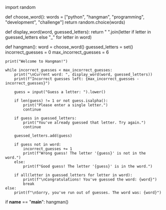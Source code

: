 import random

def choose_word():
    words = ["python", "hangman", "programming", "development", "challenge"]
    return random.choice(words)

def display_word(word, guessed_letters):
    return " ".join(letter if letter in guessed_letters else "_" for letter in word)

def hangman():
    word = choose_word()
    guessed_letters = set()
    incorrect_guesses = 0
    max_incorrect_guesses = 6

    print("Welcome to Hangman!")
    
    while incorrect_guesses < max_incorrect_guesses:
        print("\nCurrent word: ", display_word(word, guessed_letters))
        print(f"Incorrect guesses left: {max_incorrect_guesses - incorrect_guesses}")
        
        guess = input("Guess a letter: ").lower()

        if len(guess) != 1 or not guess.isalpha():
            print("Please enter a single letter.")
            continue

        if guess in guessed_letters:
            print("You've already guessed that letter. Try again.")
            continue

        guessed_letters.add(guess)

        if guess not in word:
            incorrect_guesses += 1
            print(f"Wrong guess! The letter '{guess}' is not in the word.")
        else:
            print(f"Good guess! The letter '{guess}' is in the word.")

        if all(letter in guessed_letters for letter in word):
            print(f"\nCongratulations! You've guessed the word: {word}")
            break
    else:
        print(f"\nSorry, you've run out of guesses. The word was: {word}")

if __name__ == "__main__":
    hangman()
